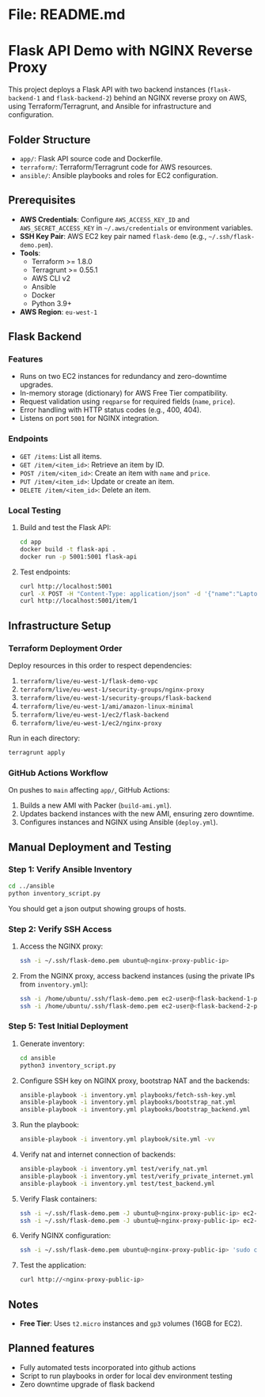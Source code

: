 # File: README.md
# Flask API Demo with NGINX Reverse Proxy

This project deploys a Flask API with two backend instances (`flask-backend-1` and `flask-backend-2`) behind an NGINX reverse proxy on AWS, using Terraform/Terragrunt, and Ansible for infrastructure and configuration.

## Folder Structure
- `app/`: Flask API source code and Dockerfile.
- `terraform/`: Terraform/Terragrunt code for AWS resources.
- `ansible/`: Ansible playbooks and roles for EC2 configuration.

## Prerequisites
- **AWS Credentials**: Configure `AWS_ACCESS_KEY_ID` and `AWS_SECRET_ACCESS_KEY` in `~/.aws/credentials` or environment variables.
- **SSH Key Pair**: AWS EC2 key pair named `flask-demo` (e.g., `~/.ssh/flask-demo.pem`).
- **Tools**:
  - Terraform >= 1.8.0
  - Terragrunt >= 0.55.1
  - AWS CLI v2
  - Ansible
  - Docker
  - Python 3.9+
- **AWS Region**: `eu-west-1`

## Flask Backend
### Features
- Runs on two EC2 instances for redundancy and zero-downtime upgrades.
- In-memory storage (dictionary) for AWS Free Tier compatibility.
- Request validation using `reqparse` for required fields (`name`, `price`).
- Error handling with HTTP status codes (e.g., 400, 404).
- Listens on port `5001` for NGINX integration.

### Endpoints
- `GET /items`: List all items.
- `GET /item/<item_id>`: Retrieve an item by ID.
- `POST /item/<item_id>`: Create an item with `name` and `price`.
- `PUT /item/<item_id>`: Update or create an item.
- `DELETE /item/<item_id>`: Delete an item.

### Local Testing
1. Build and test the Flask API:
   ```bash
   cd app
   docker build -t flask-api .
   docker run -p 5001:5001 flask-api
   ```
2. Test endpoints:
   ```bash
   curl http://localhost:5001
   curl -X POST -H "Content-Type: application/json" -d '{"name":"Laptop","price":999.99}' http://localhost:5001/item/1
   curl http://localhost:5001/item/1
   ```

## Infrastructure Setup
### Terraform Deployment Order
Deploy resources in this order to respect dependencies:
1. `terraform/live/eu-west-1/flask-demo-vpc`
2. `terraform/live/eu-west-1/security-groups/nginx-proxy`
3. `terraform/live/eu-west-1/security-groups/flask-backend`
4. `terraform/live/eu-west-1/ami/amazon-linux-minimal`
5. `terraform/live/eu-west-1/ec2/flask-backend`
6. `terraform/live/eu-west-1/ec2/nginx-proxy`

Run in each directory:
```bash
terragrunt apply
```

### GitHub Actions Workflow
On pushes to `main` affecting `app/`, GitHub Actions:
1. Builds a new AMI with Packer (`build-ami.yml`).
2. Updates backend instances with the new AMI, ensuring zero downtime.
3. Configures instances and NGINX using Ansible (`deploy.yml`).

## Manual Deployment and Testing


### Step 1: Verify Ansible Inventory
```bash
cd ../ansible
python inventory_script.py
```
You should get a json output showing  groups of hosts.

### Step 2: Verify SSH Access
1. Access the NGINX proxy:
   ```bash
   ssh -i ~/.ssh/flask-demo.pem ubuntu@<nginx-proxy-public-ip>
   ```
2. From the NGINX proxy, access backend instances (using the private IPs from `inventory.yml`):
   ```bash
   ssh -i /home/ubuntu/.ssh/flask-demo.pem ec2-user@<flask-backend-1-private-ip>
   ssh -i /home/ubuntu/.ssh/flask-demo.pem ec2-user@<flask-backend-2-private-ip>
   ```

### Step 5: Test Initial Deployment
1. Generate inventory:
   ```bash
   cd ansible
   python3 inventory_script.py
   ```
2. Configure SSH key on NGINX proxy,  bootstrap NAT and the backends:
   ```bash
   ansible-playbook -i inventory.yml playbooks/fetch-ssh-key.yml
   ansible-playbook -i inventory.yml playbooks/bootstrap_nat.yml
   ansible-playbook -i inventory.yml playbooks/bootstrap_backend.yml
   ```
3. Run the playbook:
   ```bash
   ansible-playbook -i inventory.yml playbook/site.yml -vv
   ```
4. Verify nat and internet connection of backends:
   ```bash
   ansible-playbook -i inventory.yml test/verify_nat.yml
   ansible-playbook -i inventory.yml test/verify_private_internet.yml
   ansible-playbook -i inventory.yml test/test_backend.yml
   ```
5. Verify Flask containers:
   ```bash
   ssh -i ~/.ssh/flask-demo.pem -J ubuntu@<nginx-proxy-public-ip> ec2-user@<flask-backend-1-private-ip> 'docker ps'
   ssh -i ~/.ssh/flask-demo.pem -J ubuntu@<nginx-proxy-public-ip> ec2-user@<flask-backend-2-private-ip> 'docker ps'
   ```
6. Verify NGINX configuration:
   ```bash
   ssh -i ~/.ssh/flask-demo.pem ubuntu@<nginx-proxy-public-ip> 'sudo cat /etc/nginx/conf.d/flask-backend.conf'
   ```
7. Test the application:
   ```bash
   curl http://<nginx-proxy-public-ip>
   ```

## Notes
- **Free Tier**: Uses `t2.micro` instances and `gp3` volumes (16GB for EC2).

## Planned features

* Fully automated tests incorporated into github actions
* Script to run playbooks in order for local dev environment testing
* Zero downtime upgrade of flask backend 

